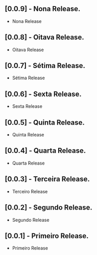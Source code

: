  
## [0.0.9] - Nona Release.

* Nona Release

## [0.0.8] - Oitava Release.

* Oitava Release

## [0.0.7] - Sétima Release.

* Sétima Release

 ## [0.0.6] - Sexta Release.

* Sexta Release

## [0.0.5] - Quinta Release.

* Quinta Release

## [0.0.4] - Quarta Release.

* Quarta Release

## [0.0.3] - Terceira Release.

* Terceiro Release

## [0.0.2] - Segundo Release.

* Segundo Release

## [0.0.1] - Primeiro Release.

* Primeiro Release